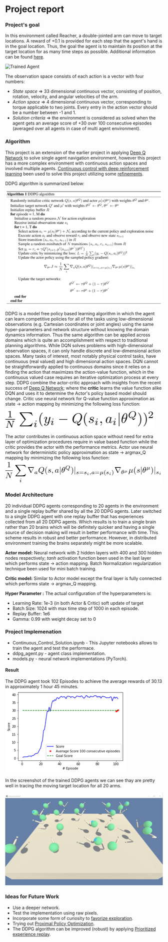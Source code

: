 [//]: # (Image References)

[image1]: https://github.com/sayandev/deep-reinforcement-learning/blob/master/p2_continuous-control/unity_reacher_ppo_agent.gif "Trained Agent"
[image2]: https://github.com/sayandev/deep-reinforcement-learning/blob/master/p2_continuous-control/score.png "Score"
[image3]: https://github.com/sayandev/deep-reinforcement-learning/blob/master/p2_continuous-control/ddpg_pseudo_algo.png "Pseudo Algo"
[image4]: https://github.com/sayandev/deep-reinforcement-learning/blob/master/p2_continuous-control/ddpg_critic_loss.png "ddpg_critic_loss"
[image5]: https://github.com/sayandev/deep-reinforcement-learning/blob/master/p2_continuous-control/ddpg_actor_loss.png "ddpg_actor_loss"
[image5]: https://github.com/sayandev/deep-reinforcement-learning/blob/master/p2_continuous-control/ddpg_actor_loss.png "ddpg_actor_loss"
[image6]: https://github.com/sayandev/deep-reinforcement-learning/blob/master/p2_continuous-control/TrainedAgentUnityScreenshot1.png "TrainedAgentUnityScreenshot"

# Project report

### Project's goal

In this environment called Reacher, a double-jointed arm can move to target locations. A reward of +0.1 is provided for each step that the agent's hand is in the goal location. Thus, the goal the agent is to maintain its position at the target location for as many time steps as possible. Additional information can be found [here](https://github.com/Unity-Technologies/ml-agents/blob/master/docs/Learning-Environment-Examples.md#reacher).

![Trained Agent][image1]

The observation space consists of each action is a vector with four numbers:

- *State space* => 33 dimensional continuous vector, consisting of position, rotation, velocity, and angular velocities of the arm.
- *Action space* => 4 dimensional continuous vector, corresponding to torque applicable to two joints. Every entry in the action vector should be a number between -1 and 1.
- *Solution criteria* => the environment is considered as solved when the agent gets an average score of +30 over 100 consecutive episodes (averaged over all agents in case of multi agent environment).


### Algorithm

This project is an extension of the earlier project in applying [Deep Q Network](https://storage.googleapis.com/deepmind-media/dqn/DQNNaturePaper.pdf) to solve single agent navigation environment, however this project has a more complex environment with continuous action spaces and involved multiple agents. [Continuous control with deep reinforcement learning](https://arxiv.org/abs/1509.02971) been used to solve this project utilizing  some [refinements](https://blogs.unity3d.com/2018/09/11/ml-agents-toolkit-v0-5-new-resources-for-ai-researchers-available-now/). 

DDPG algorithm is summarized below: 

![Pseudo Algo][image3]

DDPG is a model free policy based learning algorithm in which the agent can learn competitive policies for all of the tasks using low-dimensional observations (e.g. Cartesian coordinates or joint angles) using the same hyper-parameters and network structure without knowing the domain dynamics information. Thus the same algorithm can be applied across domains which is quite an accomplishment with respect to traditional planning algorithms. While DQN solves problems with high-dimensional observation spaces, it can only handle discrete and low-dimensional action spaces. Many tasks of interest, most notably physical control tasks, have continuous (real valued) and high dimensional action spaces. DQN cannot be straightforwardly applied to continuous domains since it relies on a finding the action that maximizes the action-value function, which in the continuous valued case requires an iterative optimization process at every step. DDPG combine the actor-critic approach with insights from the recent success of [Deep Q Network](https://www.cs.toronto.edu/~vmnih/docs/dqn.pdf); where the **critic** learns the value function alike DQN and uses it to determine the Actor's policy based model should change. Critic use neural network for Q-value function approximation as state -> action mapping by minimizing the following loss function:
![ddpg_critic_loss][image4]

The actor contributes in continuous action space without need for extra layer of optimization procedures require in value based function while the critic provides the actor with the performance metrics. Actor use neural network for deterministic policy approximation as state -> argmax_Q mapping by minimizing the following loss function:
![ddpg_actor_loss][image5]


### Model Architecture

20 individual DDPG agents corresponding to 20 agents in the environment and a single replay buffer shared by all the 20 DDPG agents. Later switched to a single DDPG agent with one replay buffer that has experiences collected from all 20 DDPG agents. Which results is to train a single brain rather than 20 brains which will be definitely quicker and having a single source of decision making will result in better performance with time. This scheme results in robust and better performance. However, in distributed environment training the brains separately might be more scalable.

**Actor model:** Neural network with 2 hidden layers with 400 and 300 hidden nodes respectively; _tanh_ activation function been used in the last layer which performs state -> action mapping. Batch Normalization regularization technique been used for mini batch training.

**Critic model:** Similar to Actor model except the final layer is fully connected which performs state -> argmax_Q  mapping.

**Hyper Parameter :** The actual configuration of the hyperparameters is:

- Learning Rate: 1e-3 (in both Actor & Critic) soft update of target
- Batch Size: 1024 with max time step of 1000 in each episode.
- Replay Buffer: 1e6
- Gamma: 0.99 with weight decay set to 0

### Project Implemenation

- Continuous_Control_Solution.ipynb - This Jupyter notebooks allows to train the agent and test the performace.
- ddpg_agent.py - agent class implementation.
- models.py - neural network implementations (PyTorch).

#### Result

The DDPG agent took 102 Episodes to achieve the average rewards of 30.13 in approximately 1 hour 45 minutes. 
![Score][image2]

In the screenshot of the trained DDPG agents we can see thay are pretty well in tracing the moving target location for all 20 arms.

![TrainedAgentUnityScreenshot][image6] 


### Ideas for Future Work

- Use a deeper network.
- Test the implementation using raw pixels.
- Incorporate some form of curiosity to [favorize exploration](https://arxiv.org/abs/1808.04355).
- Trying out [Proximal Policy Optimization](https://arxiv.org/abs/1707.06347).
- The DDPG algorithm can be improved (robust) by applying [Prioritized experience replay](https://ieeexplore.ieee.org/document/8122622).
